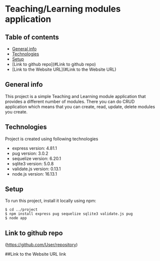 # Teaching/Learning modules application
## Table of contents
* [General info](#general-info)
* [Technologies](#technologies)
* [Setup](#setup)
* [Link to github repo](#Link to github repo)
* [Link to the Website URL](#Link to the Website URL)

## General info
This project is a simple Teaching and Learning module application that provides a different number of modules. 
There you can do CRUD application which means that you can create, read, update, delete modules you create.

## Technologies
Project is created using following technologies
* express version: 4.81.1
* pug version: 3.0.2
* sequelize version: 6.20.1
* sqlite3 version: 5.0.8
* validate.js version: 0.13.1
* node.js version: 16.13.1

## Setup
To run this project, install it locally using npm:

```
$ cd ../project
$ npm install express pug sequelize sqlite3 validate.js pug
$ node app
```

## Link to github repo
(https://github.com/User/repository)

##Link to the Website URL
link
